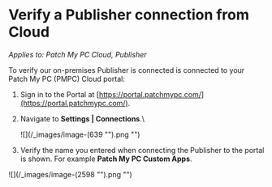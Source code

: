 # Verify a Publisher connection from Cloud

_Applies to: Patch My PC Cloud, Publisher_

To verify our on-premises Publisher is connected is connected to your Patch My PC (PMPC) Cloud portal:

1. Sign in to the Portal at [https://portal.patchmypc.com/](https://portal.patchmypc.com/).
2.  Navigate to **Settings | Connections**.\\

    !\[]\(/\_images/image-(639 "").png "")
3. Verify the name you entered when connecting the Publisher to the portal is shown. For example **Patch My PC Custom Apps**.

!\[]\(/\_images/image-(2598 "").png "")
